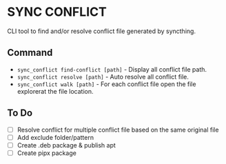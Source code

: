SYNC CONFLICT
=============

CLI tool to find and/or resolve conflict file generated by syncthing.

## Command
* `sync_conflict find-conflict [path]` - Display all conflict file path.  
* `sync_conflict resolve [path]` - Auto resolve all conflict file.  
* `sync_conflict walk [path]` - For each conflict file open the file explorerat the file location.  


## To Do
- [ ] Resolve conflict for multiple conflict file based on the same original file
- [ ] Add exclude folder/pattern
- [ ] Create .deb package & publish apt
- [ ] Create pipx package
